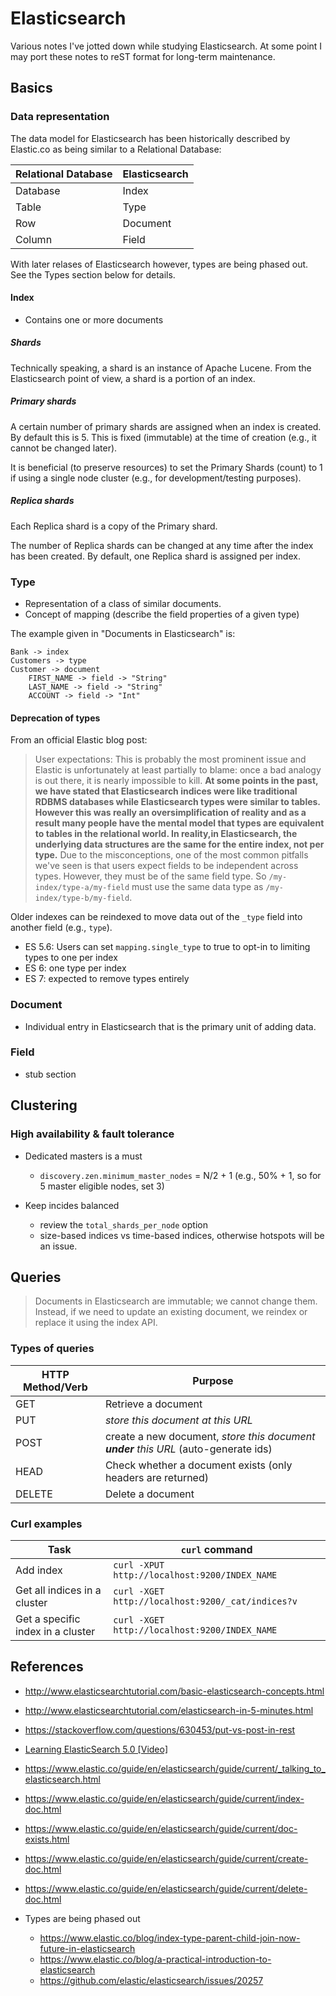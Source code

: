 # Elasticsearch

Various notes I've jotted down while studying Elasticsearch. At some point I
may port these notes to reST format for long-term maintenance.

## Basics

### Data representation

The data model for Elasticsearch has been historically described by Elastic.co
as being similar to a Relational Database:

Relational Database | Elasticsearch
------------------- | -------------
Database | Index
Table | Type
Row | Document
Column | Field

With later relases of Elasticsearch however, types are being phased out. See
the Types section below for details.


#### Index

- Contains one or more documents

##### Shards

Technically speaking, a shard is an instance of Apache Lucene. From the
Elasticsearch point of view, a shard is a portion of an index.

##### Primary shards

A certain number of primary shards are assigned when an index is created. By
default this is 5. This is fixed (immutable) at the time of creation (e.g.,
it cannot be changed later).

It is beneficial (to preserve resources) to set the Primary Shards
(count) to 1 if using a single node cluster (e.g., for development/testing
purposes).

##### Replica shards

Each Replica shard is a copy of the Primary shard.

The number of Replica shards can be changed at any time after the index
has been created. By default, one Replica shard is assigned per index.

### Type

- Representation of a class of similar documents.
- Concept of mapping (describe the field properties of a given type)

The example given in "Documents in Elasticsearch" is:

```
Bank -> index
Customers -> type
Customer -> document
    FIRST_NAME -> field -> "String"
    LAST_NAME -> field -> "String"
    ACCOUNT -> field -> "Int"
```

#### Deprecation of types

From an official Elastic blog post:

> User expectations: This is probably the most prominent issue and Elastic is
> unfortunately at least partially to blame: once a bad analogy is out there,
> it is nearly impossible to kill.  **At some points in the past, we have stated
> that Elasticsearch indices were like traditional RDBMS databases while
> Elasticsearch types were similar to tables.  However this was really an
> oversimplification of reality and as a result many people have the mental
> model that types are equivalent to tables in the relational world.  In
> reality,in Elasticsearch, the underlying data structures are the same for
> the entire index, not per type.**  Due to the misconceptions, one of the most
> common pitfalls we've seen is that users expect fields to be independent
> across types. However, they must be of the same field type. So
> `/my-index/type-a/my-field` must use the same data type as
> `/my-index/type-b/my-field`.

Older indexes can be reindexed to move data out of the `_type` field into
another field (e.g., `type`).

- ES 5.6: Users can set `mapping.single_type` to true to opt-in to limiting types
 to one per index
- ES 6: one type per index
- ES 7: expected to remove types entirely

### Document

- Individual entry in Elasticsearch that is the primary unit of adding data.

### Field

- stub section

## Clustering

### High availability & fault tolerance

- Dedicated masters is a must
    - `discovery.zen.minimum_master_nodes` = N/2 + 1
       (e.g., 50% + 1, so for 5 master eligible nodes, set 3)

- Keep incides balanced
    - review the `total_shards_per_node` option
    - size-based indices vs time-based indices, otherwise hotspots
      will be an issue.

## Queries

> Documents in Elasticsearch are immutable; we cannot change them. Instead, if
> we need to update an existing document, we reindex or replace it using the
> index API.

### Types of queries

HTTP Method/Verb | Purpose
--------- | -------
GET | Retrieve a document
PUT | *store this document at this URL*
POST | create a new document, *store this document **under** this URL* (auto-generate ids)
HEAD | Check whether a document exists (only headers are returned)
DELETE | Delete a document


### Curl examples

Task | `curl` command
------------ | -------------
Add index | `curl -XPUT http://localhost:9200/INDEX_NAME`
Get all indices in a cluster | `curl -XGET http://localhost:9200/_cat/indices?v`
Get a specific index in a cluster | `curl -XGET http://localhost:9200/INDEX_NAME`


## References

- http://www.elasticsearchtutorial.com/basic-elasticsearch-concepts.html
- http://www.elasticsearchtutorial.com/elasticsearch-in-5-minutes.html

- https://stackoverflow.com/questions/630453/put-vs-post-in-rest

- [Learning ElasticSearch 5.0 [Video]](https://www.packtpub.com/big-data-and-business-intelligence/learning-elasticsearch-50-video)

- https://www.elastic.co/guide/en/elasticsearch/guide/current/_talking_to_elasticsearch.html
- https://www.elastic.co/guide/en/elasticsearch/guide/current/index-doc.html
- https://www.elastic.co/guide/en/elasticsearch/guide/current/doc-exists.html
- https://www.elastic.co/guide/en/elasticsearch/guide/current/create-doc.html
- https://www.elastic.co/guide/en/elasticsearch/guide/current/delete-doc.html

- Types are being phased out
    - https://www.elastic.co/blog/index-type-parent-child-join-now-future-in-elasticsearch
    - https://www.elastic.co/blog/a-practical-introduction-to-elasticsearch
    - https://github.com/elastic/elasticsearch/issues/20257
